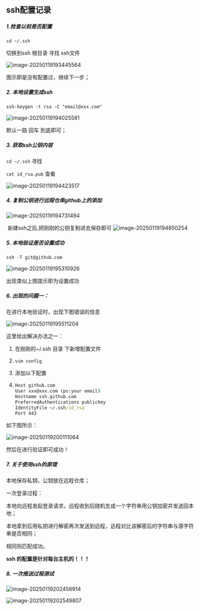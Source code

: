 ## ssh配置记录

##### 1.检查以前是否配置

`cd ~/.ssh`  

切换到ssh 根目录 寻找 ssh文件

![image-20250119193445564](C:\Users\jakma\AppData\Roaming\Typora\typora-user-images\image-20250119193445564.png)

图示即是没有配置过，继续下一步；

##### 2. 本地设置生成ssh

`ssh-keygen -t rsa -C "email@xxx.com"` 

![image-20250119194025581](C:\Users\jakma\AppData\Roaming\Typora\typora-user-images\image-20250119194025581.png)

默认一路 回车 到底即可；

##### 3. 获取ssh公钥内容

`cd ~/.ssh`            寻找

`cat id_rsa.pub`  查看

![image-20250119194423517](C:\Users\jakma\AppData\Roaming\Typora\typora-user-images\image-20250119194423517.png)

##### 4. 复制公钥进行远程仓库github上的添加

![image-20250119194731494](C:\Users\jakma\AppData\Roaming\Typora\typora-user-images\image-20250119194731494.png)

​	新建ssh之后,把刚刚的公钥复制进去保存即可	![image-20250119194850254](C:\Users\jakma\AppData\Roaming\Typora\typora-user-images\image-20250119194850254.png)

##### 5. 本地验证是否设置成功

`ssh -T git@github.com`

![image-20250119195310926](C:\Users\jakma\AppData\Roaming\Typora\typora-user-images\image-20250119195310926.png)

出现类似上图提示即为设置成功

##### 6. 出现的问题一：

在进行本地验证时，出现下图错误的信息

![image-20250119195511204](C:\Users\jakma\AppData\Roaming\Typora\typora-user-images\image-20250119195511204.png)

这里给出解决办法之一：

1. 在刚刚的~/.ssh 目录 下新增配置文件

2. `vim config`

3. 添加以下配置

4. ```bat
   Host github.com
   User xxx@xxx.com (ps:your email)
   Hostname ssh.github.com
   PreferredAuthentications publickey
   IdentityFile ~/.ssh/id_rsa
   Port 443
   ```

如下图所示：

![image-20250119200111064](C:\Users\jakma\AppData\Roaming\Typora\typora-user-images\image-20250119200111064.png)

然后在进行验证即可成功！

##### 7. 关于使用ssh的原理

本地保存私钥，公钥放在远程仓库；

一次登录过程：

本地向远程发起登录请求，远程收到后随机生成一个字符串用公钥加密并发送回本地；

本地拿到后用私钥进行解密再次发送到远程，远程对比该解密后的字符串与源字符串是否相同；

相同则匹配成功。

**ssh 的配置是针对每台主机的！！！**

##### 8. 一次推送过程测试

![image-20250119202456914](C:\Users\jakma\AppData\Roaming\Typora\typora-user-images\image-20250119202456914.png)

![image-20250119202549807](C:\Users\jakma\AppData\Roaming\Typora\typora-user-images\image-20250119202549807.png)

​	